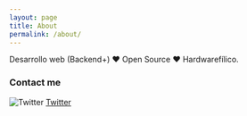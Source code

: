 ```yaml
---
layout: page
title: About
permalink: /about/
---
```


Desarrollo web (Backend+) ❤️ Open Source ❤️ Hardwarefílico.


### Contact me
![Twitter](https://i.imgur.com/wWzX9uB.png) [Twitter](https://twitter.com/Charlybs_)

